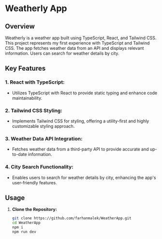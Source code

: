 # Weatherly App

## Overview

Weatherly is a weather app built using TypeScript, React, and Tailwind CSS. This project represents my first experience with TypeScript and Tailwind CSS. The app fetches weather data from an API and displays relevant information. Users can search for weather details by city.

## Key Features

### 1. **React with TypeScript:**
   - Utilizes TypeScript with React to provide static typing and enhance code maintainability.

### 2. **Tailwind CSS Styling:**
   - Implements Tailwind CSS for styling, offering a utility-first and highly customizable styling approach.

### 3. **Weather Data API Integration:**
   - Fetches weather data from a third-party API to provide accurate and up-to-date information.

### 4. **City Search Functionality:**
   - Enables users to search for weather details by city, enhancing the app's user-friendly features.

## Usage

1. **Clone the Repository:**
   ```bash
   git clone https://github.com/farhanmalek/WeatherApp.git
   cd WeatherApp
   npm i
   npm run dev
